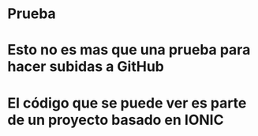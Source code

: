 # Prueba

# Esto no es mas que una prueba para hacer subidas a GitHub

# El código que se puede ver es parte de un proyecto basado en IONIC